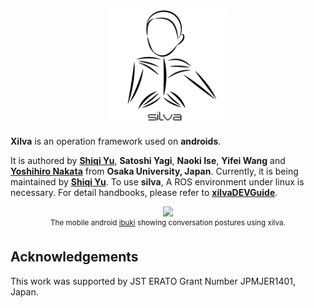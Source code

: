 <p align="center">
  <img width="191" src="/xilvaDEVGuide/assets/images/logo.png">
</p>

**Xilva** is an operation framework used on **androids**. 

It is authored by [**Shiqi Yu**](https://shiqi-yu.com/), **Satoshi Yagi**, **Naoki Ise**, **Yifei Wang** and [**Yoshihiro Nakata**](http://yoshihiro-nakata.sakura.ne.jp/) from **Osaka University, Japan**. Currently, it is being maintained by [**Shiqi Yu**](https://shiqi-yu.com/). To use **silva**, A ROS environment under linux is necessary. For detail handbooks, please refer to [**xilvaDEVGuide**](/xilvaDEVGuide).

<p align="center">
    <img src="xilvaDEVGuide/assets/images/motion_upper_body.gif", width="320">
    <br>
    <sup>The mobile android <a href="https://eng.irl.sys.es.osaka-u.ac.jp/projects/ibuki" target="_blank">ibuki</a> showing conversation postures using xilva.</sup>
</p>

## Acknowledgements
This work was supported by JST ERATO Grant Number JPMJER1401, Japan.

